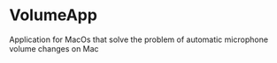 # VolumeApp

Application for MacOs that solve the problem of automatic microphone volume changes on Mac
